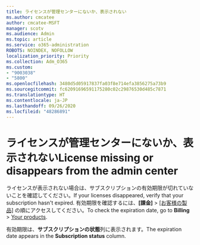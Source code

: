```yaml
---
title: ライセンスが管理センターにないか、表示されない
ms.author: cmcatee
author: cmcatee-MSFT
manager: scotv
ms.audience: Admin
ms.topic: article
ms.service: o365-administration
ROBOTS: NOINDEX, NOFOLLOW
localization_priority: Priority
ms.collection: Adm_O365
ms.custom:
- "9003038"
- "5800"
ms.openlocfilehash: 3480d5d05917837fa03f8e714efa3856275a73b9
ms.sourcegitcommit: fc62091696591175280c02c29876530d485c7871
ms.translationtype: HT
ms.contentlocale: ja-JP
ms.lasthandoff: 09/26/2020
ms.locfileid: "48286891"
---
```

# <a name="license-missing-or-disappears-from-the-admin-center"></a><span data-ttu-id="a524c-102">ライセンスが管理センターにないか、表示されない</span><span class="sxs-lookup"><span data-stu-id="a524c-102">License missing or disappears from the admin center</span></span>

<span data-ttu-id="a524c-103">ライセンスが表示されない場合は、サブスクリプションの有効期限が切れていないことを確認してください。</span><span class="sxs-lookup"><span data-stu-id="a524c-103">If your licenses disappeared, verify that your subscription hasn't expired.</span></span> <span data-ttu-id="a524c-104">有効期限を確認するには、**[課金]** > [[お客様の製品]](https://go.microsoft.com/fwlink/p/?linkid=842054) の順にアクセスしてください。</span><span class="sxs-lookup"><span data-stu-id="a524c-104">To check the expiration date, go to **Billing** > [Your products](https://go.microsoft.com/fwlink/p/?linkid=842054).</span></span>

<span data-ttu-id="a524c-105">有効期限は、**サブスクリプションの状態**列に表示されます。</span><span class="sxs-lookup"><span data-stu-id="a524c-105">The expiration date appears in the **Subscription status** column.</span></span>